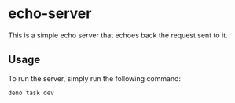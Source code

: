 # echo-server

This is a simple echo server that echoes back the request sent to it.

## Usage

To run the server, simply run the following command:

```bash
deno task dev
```

